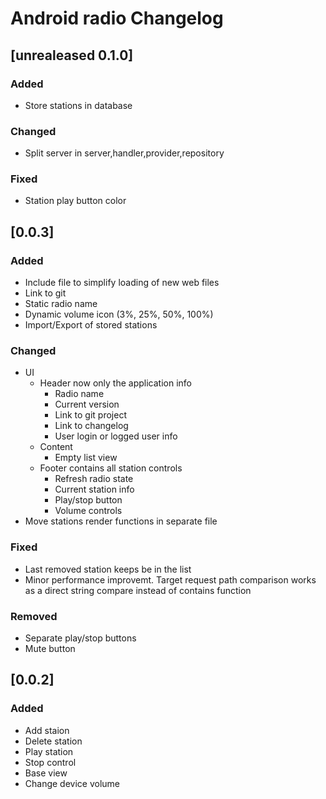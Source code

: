 # Android radio Changelog

## [unrealeased 0.1.0]

### Added
* Store stations in database

### Changed
* Split server in server,handler,provider,repository

### Fixed
* Station play button color

## [0.0.3]

### Added
* Include file to simplify loading of new web files
* Link to git
* Static radio name
* Dynamic volume icon (3%, 25%, 50%, 100%)
* Import/Export of stored stations

### Changed
* UI
  * Header now only the application info
    * Radio name
    * Current version
    * Link to git project
    * Link to changelog
    * User login or logged user info
  * Content
    * Empty list view
  * Footer contains all station controls
    * Refresh radio state
    * Current station info
    * Play/stop button
    * Volume controls
* Move stations render functions in separate file

### Fixed
* Last removed station keeps be in the list
* Minor performance improvemt. Target request path comparison works as a direct string compare instead of contains function

### Removed
* Separate play/stop buttons
* Mute button

## [0.0.2]

### Added
* Add staion
* Delete station
* Play station
* Stop control
* Base view
* Change device volume
